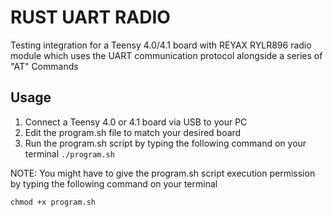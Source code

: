 # RUST UART RADIO
Testing integration for a Teensy 4.0/4.1 board with REYAX RYLR896 radio module which uses the UART communication protocol alongside a series of "AT" Commands

## Usage
1. Connect a Teensy 4.0 or 4.1 board via USB to your PC
2. Edit the program.sh file to match your desired board
3. Run the program.sh script by typing the following command on your terminal `./program.sh`

NOTE: You might have to give the program.sh script execution permission by typing the following command on your terminal 

```
chmod +x program.sh
```
